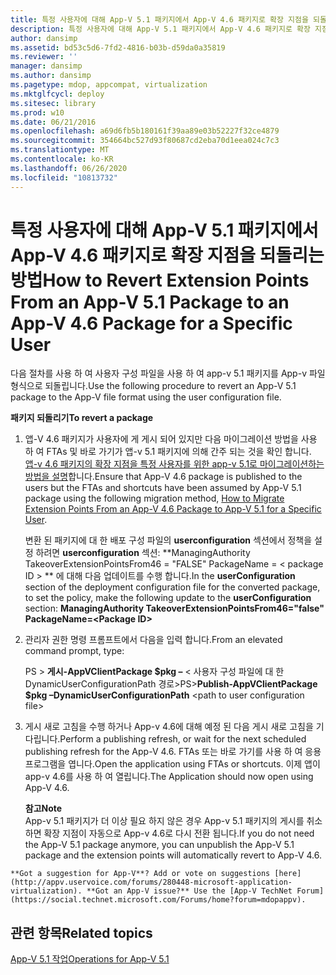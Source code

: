 ```yaml
---
title: 특정 사용자에 대해 App-V 5.1 패키지에서 App-V 4.6 패키지로 확장 지점을 되돌리는 방법
description: 특정 사용자에 대해 App-V 5.1 패키지에서 App-V 4.6 패키지로 확장 지점을 되돌리는 방법
author: dansimp
ms.assetid: bd53c5d6-7fd2-4816-b03b-d59da0a35819
ms.reviewer: ''
manager: dansimp
ms.author: dansimp
ms.pagetype: mdop, appcompat, virtualization
ms.mktglfcycl: deploy
ms.sitesec: library
ms.prod: w10
ms.date: 06/21/2016
ms.openlocfilehash: a69d6fb5b180161f39aa89e03b52227f32ce4879
ms.sourcegitcommit: 354664bc527d93f80687cd2eba70d1eea024c7c3
ms.translationtype: MT
ms.contentlocale: ko-KR
ms.lasthandoff: 06/26/2020
ms.locfileid: "10813732"
---
```

# <span data-ttu-id="2311e-103">특정 사용자에 대해 App-V 5.1 패키지에서 App-V 4.6 패키지로 확장 지점을 되돌리는 방법</span><span class="sxs-lookup"><span data-stu-id="2311e-103">How to Revert Extension Points From an App-V 5.1 Package to an App-V 4.6 Package for a Specific User</span></span>


<span data-ttu-id="2311e-104">다음 절차를 사용 하 여 사용자 구성 파일을 사용 하 여 app-v 5.1 패키지를 App-v 파일 형식으로 되돌립니다.</span><span class="sxs-lookup"><span data-stu-id="2311e-104">Use the following procedure to revert an App-V 5.1 package to the App-V file format using the user configuration file.</span></span>

**<span data-ttu-id="2311e-105">패키지 되돌리기</span><span class="sxs-lookup"><span data-stu-id="2311e-105">To revert a package</span></span>**

1.  <span data-ttu-id="2311e-106">앱-V 4.6 패키지가 사용자에 게 게시 되어 있지만 다음 마이그레이션 방법을 사용 하 여 FTAs 및 바로 가기가 앱-v 5.1 패키지에 의해 간주 되는 것을 확인 합니다. [앱-v 4.6 패키지의 확장 지점을 특정 사용자를 위한 app-v 5.1로 마이그레이션하는 방법을 설명](how-to-migrate-extension-points-from-an-app-v-46-package-to-app-v-51-for-a-specific-user.md)합니다.</span><span class="sxs-lookup"><span data-stu-id="2311e-106">Ensure that App-V 4.6 package is published to the users but the FTAs and shortcuts have been assumed by App-V 5.1 package using the following migration method, [How to Migrate Extension Points From an App-V 4.6 Package to App-V 5.1 for a Specific User](how-to-migrate-extension-points-from-an-app-v-46-package-to-app-v-51-for-a-specific-user.md).</span></span>

    <span data-ttu-id="2311e-107">변환 된 패키지에 대 한 배포 구성 파일의 **userconfiguration** 섹션에서 정책을 설정 하려면 **userconfiguration** 섹션: \*\*ManagingAuthority TakeoverExtensionPointsFrom46 = "FALSE" PackageName = &lt; package ID &gt; \*\* 에 대해 다음 업데이트를 수행 합니다.</span><span class="sxs-lookup"><span data-stu-id="2311e-107">In the **userConfiguration** section of the deployment configuration file for the converted package, to set the policy, make the following update to the **userConfiguration** section: **ManagingAuthority TakeoverExtensionPointsFrom46="false" PackageName=&lt;Package ID&gt;**</span></span>

2.  <span data-ttu-id="2311e-108">관리자 권한 명령 프롬프트에서 다음을 입력 합니다.</span><span class="sxs-lookup"><span data-stu-id="2311e-108">From an elevated command prompt, type:</span></span>

    <span data-ttu-id="2311e-109">PS &gt; **게시-AppVClientPackage $pkg –** &lt; 사용자 구성 파일에 대 한 DynamicUserConfigurationPath 경로&gt;</span><span class="sxs-lookup"><span data-stu-id="2311e-109">PS&gt;**Publish-AppVClientPackage $pkg –DynamicUserConfigurationPath** &lt;path to user configuration file&gt;</span></span>

3.  <span data-ttu-id="2311e-110">게시 새로 고침을 수행 하거나 App-v 4.6에 대해 예정 된 다음 게시 새로 고침을 기다립니다.</span><span class="sxs-lookup"><span data-stu-id="2311e-110">Perform a publishing refresh, or wait for the next scheduled publishing refresh for the App-V 4.6.</span></span> <span data-ttu-id="2311e-111">FTAs 또는 바로 가기를 사용 하 여 응용 프로그램을 엽니다.</span><span class="sxs-lookup"><span data-stu-id="2311e-111">Open the application using FTAs or shortcuts.</span></span> <span data-ttu-id="2311e-112">이제 앱이 app-v 4.6를 사용 하 여 열립니다.</span><span class="sxs-lookup"><span data-stu-id="2311e-112">The Application should now open using App-V 4.6.</span></span>

    **<span data-ttu-id="2311e-113">참고</span><span class="sxs-lookup"><span data-stu-id="2311e-113">Note</span></span>**  
    <span data-ttu-id="2311e-114">App-v 5.1 패키지가 더 이상 필요 하지 않은 경우 App-v 5.1 패키지의 게시를 취소 하면 확장 지점이 자동으로 App-v 4.6로 다시 전환 됩니다.</span><span class="sxs-lookup"><span data-stu-id="2311e-114">If you do not need the App-V 5.1 package anymore, you can unpublish the App-V 5.1 package and the extension points will automatically revert to App-V 4.6.</span></span>



~~~
**Got a suggestion for App-V**? Add or vote on suggestions [here](http://appv.uservoice.com/forums/280448-microsoft-application-virtualization). **Got an App-V issue?** Use the [App-V TechNet Forum](https://social.technet.microsoft.com/Forums/home?forum=mdopappv).
~~~

## <span data-ttu-id="2311e-115">관련 항목</span><span class="sxs-lookup"><span data-stu-id="2311e-115">Related topics</span></span>


[<span data-ttu-id="2311e-116">App-V 5.1 작업</span><span class="sxs-lookup"><span data-stu-id="2311e-116">Operations for App-V 5.1</span></span>](operations-for-app-v-51.md)









